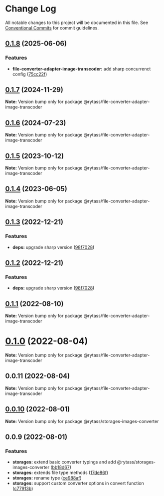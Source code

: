 # Change Log

All notable changes to this project will be documented in this file.
See [Conventional Commits](https://conventionalcommits.org) for commit guidelines.

## [0.1.8](https://github.com/Rytass/Utils/compare/@rytass/file-converter-adapter-image-transcoder@0.1.7...@rytass/file-converter-adapter-image-transcoder@0.1.8) (2025-06-06)

### Features

- **file-converter-adapter-image-transcoder:** add sharp concurrenct config ([75cc22f](https://github.com/Rytass/Utils/commit/75cc22f690dca25f6139cf626109f230f3eef559))

## [0.1.7](https://github.com/Rytass/Utils/compare/@rytass/file-converter-adapter-image-transcoder@0.1.6...@rytass/file-converter-adapter-image-transcoder@0.1.7) (2024-11-29)

**Note:** Version bump only for package @rytass/file-converter-adapter-image-transcoder

## [0.1.6](https://github.com/Rytass/Utils/compare/@rytass/file-converter-adapter-image-transcoder@0.1.5...@rytass/file-converter-adapter-image-transcoder@0.1.6) (2024-07-23)

**Note:** Version bump only for package @rytass/file-converter-adapter-image-transcoder

## [0.1.5](https://github.com/Rytass/Utils/compare/@rytass/file-converter-adapter-image-transcoder@0.1.4...@rytass/file-converter-adapter-image-transcoder@0.1.5) (2023-10-12)

**Note:** Version bump only for package @rytass/file-converter-adapter-image-transcoder

## [0.1.4](https://github.com/Rytass/Utils/compare/@rytass/file-converter-adapter-image-transcoder@0.1.3...@rytass/file-converter-adapter-image-transcoder@0.1.4) (2023-06-05)

**Note:** Version bump only for package @rytass/file-converter-adapter-image-transcoder

## [0.1.3](https://github.com/Rytass/Utils/compare/@rytass/file-converter-adapter-image-transcoder@0.1.1...@rytass/file-converter-adapter-image-transcoder@0.1.3) (2022-12-21)

### Features

- **deps:** upgrade sharp version ([98f7028](https://github.com/Rytass/Utils/commit/98f7028cc8783683a435118e1e7312b407cdc191))

## [0.1.2](https://github.com/Rytass/Utils/compare/@rytass/file-converter-adapter-image-transcoder@0.1.1...@rytass/file-converter-adapter-image-transcoder@0.1.2) (2022-12-21)

### Features

- **deps:** upgrade sharp version ([98f7028](https://github.com/Rytass/Utils/commit/98f7028cc8783683a435118e1e7312b407cdc191))

## [0.1.1](https://github.com/Rytass/Utils/compare/@rytass/file-converter-adapter-image-transcoder@0.1.0...@rytass/file-converter-adapter-image-transcoder@0.1.1) (2022-08-10)

**Note:** Version bump only for package @rytass/file-converter-adapter-image-transcoder

# [0.1.0](https://github.com/Rytass/Utils/compare/@rytass/file-converter-adapter-image-transcoder@0.0.11...@rytass/file-converter-adapter-image-transcoder@0.1.0) (2022-08-04)

**Note:** Version bump only for package @rytass/file-converter-adapter-image-transcoder

## 0.0.11 (2022-08-04)

**Note:** Version bump only for package @rytass/file-converter-adapter-image-transcoder

## [0.0.10](https://github.com/Rytass/Utils/compare/@rytass/storages-images-converter@0.0.9...@rytass/storages-images-converter@0.0.10) (2022-08-01)

**Note:** Version bump only for package @rytass/storages-images-converter

## 0.0.9 (2022-08-01)

### Features

- **storages:** extend basic converter typings and add @rytass/storages-images-converter ([bb18d67](https://github.com/Rytass/Utils/commit/bb18d6743135242301112b65d5d83028a90df2c9))
- **storages:** extends file type methods ([17de86f](https://github.com/Rytass/Utils/commit/17de86fc4c264f9ac11a26379674a6550088c99e))
- **storages:** rename type ([ce988af](https://github.com/Rytass/Utils/commit/ce988afa85fa3ae7de683d66ae82e18ac1e5c17c))
- **storages:** support custom converter options in convert function ([c77913b](https://github.com/Rytass/Utils/commit/c77913bf252701691e114434f7e126cd3bc05987))
